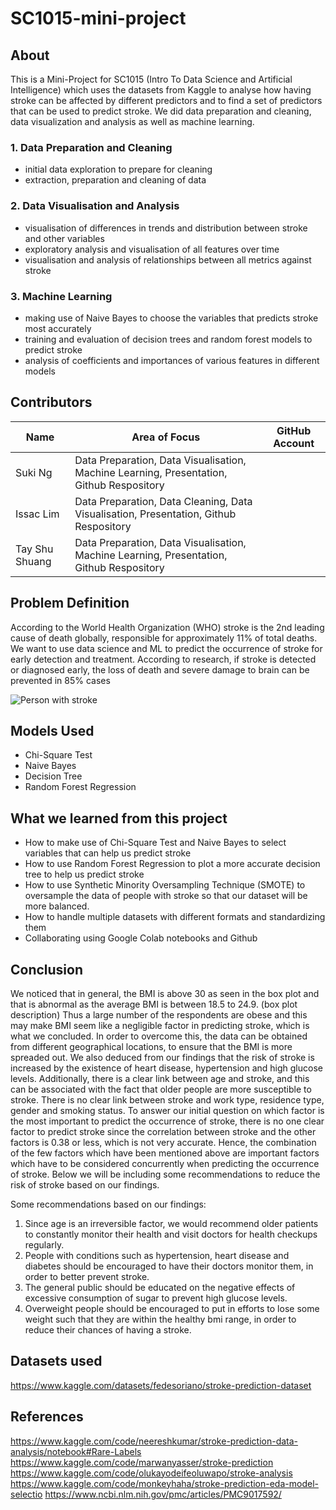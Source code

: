 # SC1015-mini-project

## About

This is a Mini-Project for SC1015 (Intro To Data Science and Artificial Intelligence) which uses the datasets from Kaggle to analyse how having stroke can be affected by different predictors and to find a set of predictors that can be used to predict stroke. We did data preparation and cleaning, data visualization and analysis as well as machine learning.

### 1. Data Preparation and Cleaning
- initial data exploration to prepare for cleaning
- extraction, preparation and cleaning of data

### 2. Data Visualisation and Analysis
- visualisation of differences in trends and distribution between stroke and other variables
- exploratory analysis and visualisation of all features over time
- visualisation and analysis of relationships between all metrics against stroke

### 3. Machine Learning
- making use of Naive Bayes to choose the variables that predicts stroke most accurately
- training and evaluation of decision trees and random forest models to predict stroke
- analysis of coefficients and importances of various features in different models

## Contributors

|  Name  |  Area of Focus  |  GitHub Account  |
|  ---  |  ---  | --- |
|  Suki Ng  |  Data Preparation, Data Visualisation, Machine Learning, Presentation, Github Respository  |
|  Issac Lim  |  Data Preparation, Data Cleaning, Data Visualisation, Presentation, Github Respository  |
|  Tay Shu Shuang  |  Data Preparation, Data Visualisation, Machine Learning, Presentation, Github Respository  |

## Problem Definition
According to the World Health Organization (WHO) stroke is the 2nd leading cause of death globally, responsible for approximately 11% of total deaths.
We want to use data science and ML to predict the occurrence of stroke for early detection and treatment. According to research, if stroke is detected or diagnosed early, the loss of death and severe damage to brain can be prevented in 85% cases

![Person with stroke](stroke.jpeg)

## Models Used

- Chi-Square Test
- Naive Bayes
- Decision Tree
- Random Forest Regression

## What we learned from this project
- How to make use of Chi-Square Test and Naive Bayes to select variables that can help us predict stroke
- How to use Random Forest Regression to plot a more accurate decision tree to help us predict stroke
- How to use Synthetic Minority Oversampling Technique (SMOTE) to oversample the data of people with stroke so that our dataset will be more balanced.
- How to handle multiple datasets with different formats and standardizing them
- Collaborating using Google Colab notebooks and Github
 
## Conclusion
We noticed that in general, the BMI is above 30 as seen in the box plot and that is abnormal as the average BMI is between 18.5 to 24.9. (box plot description) Thus a large number of the respondents are obese and this may make BMI seem like a negligible factor in predicting stroke, which is what we concluded. In order to overcome this, the data can be obtained from different geographical locations, to ensure that the BMI is more spreaded out. 
We also deduced from our findings that the risk of stroke is increased by the existence of heart disease, hypertension and high glucose levels. Additionally, there is a clear link between age and stroke, and this can be associated with the fact that older people are more susceptible to stroke. There is no clear link between stroke and work type, residence type, gender and smoking status. 
To answer our initial question on which factor is the most important to predict the occurrence of stroke, there is no one clear factor to predict stroke since the correlation between stroke and the other factors is 0.38 or less, which is not very accurate. Hence, the combination of the few factors which have been mentioned above are important factors which have to be considered concurrently when predicting the occurrence of stroke. Below we will be including some recommendations to reduce the risk of stroke based on our findings.

Some recommendations based on our findings:
1) Since age is an irreversible factor, we would recommend older patients to constantly monitor their health and visit doctors for health checkups regularly.
2) People with conditions such as hypertension, heart disease and diabetes should be encouraged to have their doctors monitor them, in order to better prevent stroke. 
3) The general public should be educated on the negative effects of excessive consumption of sugar to prevent high glucose levels.
4) Overweight people should be encouraged to put in efforts to lose some weight such that they are within the healthy bmi range, in order to reduce their chances of having a stroke. 


## Datasets used
https://www.kaggle.com/datasets/fedesoriano/stroke-prediction-dataset

## References

https://www.kaggle.com/code/neereshkumar/stroke-prediction-data-analysis/notebook#Rare-Labels
https://www.kaggle.com/code/marwanyasser/stroke-prediction
https://www.kaggle.com/code/olukayodeifeoluwapo/stroke-analysis
https://www.kaggle.com/code/monkeyhaha/stroke-prediction-eda-model-selectio
https://www.ncbi.nlm.nih.gov/pmc/articles/PMC9017592/

